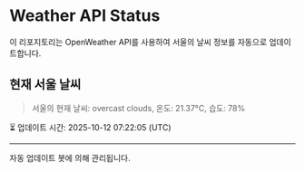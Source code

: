 
# Weather API Status

이 리포지토리는 OpenWeather API를 사용하여 서울의 날씨 정보를 자동으로 업데이트합니다.

## 현재 서울 날씨
> 서울의 현재 날씨: overcast clouds, 온도: 21.37°C, 습도: 78%

⏳ 업데이트 시간: 2025-10-12 07:22:05 (UTC)

---
자동 업데이트 봇에 의해 관리됩니다.
